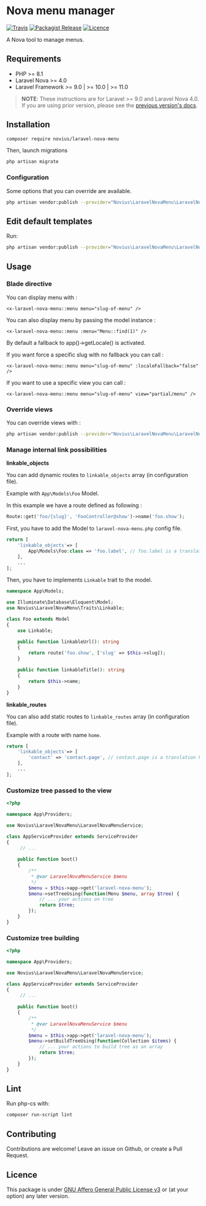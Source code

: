 # Nova menu manager
[![Travis](https://img.shields.io/travis/novius/laravel-nova-menu.svg?maxAge=1800&style=flat-square)](https://travis-ci.org/novius/laravel-nova-menu)
[![Packagist Release](https://img.shields.io/packagist/v/novius/laravel-nova-menu.svg?maxAge=1800&style=flat-square)](https://packagist.org/packages/novius/laravel-nova-menu)
[![Licence](https://img.shields.io/packagist/l/novius/laravel-nova-menu.svg?maxAge=1800&style=flat-square)](https://github.com/novius/laravel-nova-menu#licence)

A Nova tool to manage menus.

## Requirements

* PHP >= 8.1
* Laravel Nova >= 4.0
* Laravel Framework >= 9.0 | >= 10.0 | >= 11.0 

> **NOTE**: These instructions are for Laravel >= 9.0 and Laravel Nova 4.0. If you are using prior version, please
> see the [previous version's docs](https://github.com/novius/laravel-nova-menu/tree/3-x).


## Installation

```sh
composer require novius/laravel-nova-menu
```

Then, launch migrations 

```sh
php artisan migrate
```

### Configuration

Some options that you can override are available.

```sh
php artisan vendor:publish --provider="Novius\LaravelNovaMenu\LaravelNovaMenuServiceProvider" --tag="config"
```

## Edit default templates

Run:

```sh
php artisan vendor:publish --provider="Novius\LaravelNovaMenu\LaravelNovaMenuServiceProvider" --tag="views"
```

## Usage

### Blade directive

You can display menu with : 

```blade
<x-laravel-nova-menu::menu menu="slug-of-menu" />
```

You can also display menu by passing the model instance :

```blade
<x-laravel-nova-menu::menu :menu="Menu::find(1)" />
```

By default a fallback to app()->getLocale() is activated. 

If you want force a specific slug with no fallback you can call :

```blade
<x-laravel-nova-menu::menu menu="slug-of-menu" :localeFallback="false" />
```

If you want to use a specific view you can call :

```blade
<x-laravel-nova-menu::menu menu="slug-of-menu" view="partial/menu" />
```

### Override views

You can override views with :

```sh
php artisan vendor:publish --provider="Novius\LaravelNovaMenu\LaravelNovaMenuServiceProvider" --tag="views"
```

### Manage internal link possibilities

**linkable_objects**

You can add dynamic routes to `linkable_objects` array (in configuration file).

Example with `App\Models\Foo` Model.

In this example we have a route defined as following :

```php
Route::get('foo/{slug}', 'FooController@show')->name('foo.show');
```

First, you have to add the Model to `laravel-nova-menu.php` config file.

```php
return [
    'linkable_objects'=> [
        App\Models\Foo:class => 'foo.label', // foo.label is a translation key
    ],
    ...
];
```

Then, you have to implements `Linkable` trait to the model.

```php
namespace App\Models;

use Illuminate\Database\Eloquent\Model;
use Novius\LaravelNovaMenu\Traits\Linkable;

class Foo extends Model
{
    use Linkable;

    public function linkableUrl(): string
    {
        return route('foo.show', ['slug' => $this->slug]);
    }

    public function linkableTitle(): string
    {
        return $this->name;
    }
}
```

**linkable_routes**

You can also add static routes to `linkable_routes` array (in configuration file).

Example with a route with name `home`.

```php
return [
    'linkable_objects'=> [
        'contact' => 'contact.page', // contact.page is a translation key
    ],
    ...
];
```

### Customize tree passed to the view

```php
<?php

namespace App\Providers;

use Novius\LaravelNovaMenu\LaravelNovaMenuService;

class AppServiceProvider extends ServiceProvider
{
     // ...
     
    public function boot()
    {
        /**
         * @var LaravelNovaMenuService $menu
         */
        $menu = $this->app->get('laravel-nova-menu');
        $menu->setTreeUsing(function(Menu $menu, array $tree) {
            // ... your actions on tree
            return $tree;
        });
    }
}
```

### Customize tree building

```php
<?php

namespace App\Providers;

use Novius\LaravelNovaMenu\LaravelNovaMenuService;

class AppServiceProvider extends ServiceProvider
{
     // ...
     
    public function boot()
    {
        /**
         * @var LaravelNovaMenuService $menu
         */
        $menu = $this->app->get('laravel-nova-menu');
        $menu->setBuildTreeUsing(function(Collection $items) {
            // ... your actions to build tree as an array
            return $tree;
        });
    }
}
```

## Lint

Run php-cs with:

```sh
composer run-script lint
```

## Contributing

Contributions are welcome!
Leave an issue on Github, or create a Pull Request.


## Licence

This package is under [GNU Affero General Public License v3](http://www.gnu.org/licenses/agpl-3.0.html) or (at your option) any later version.
